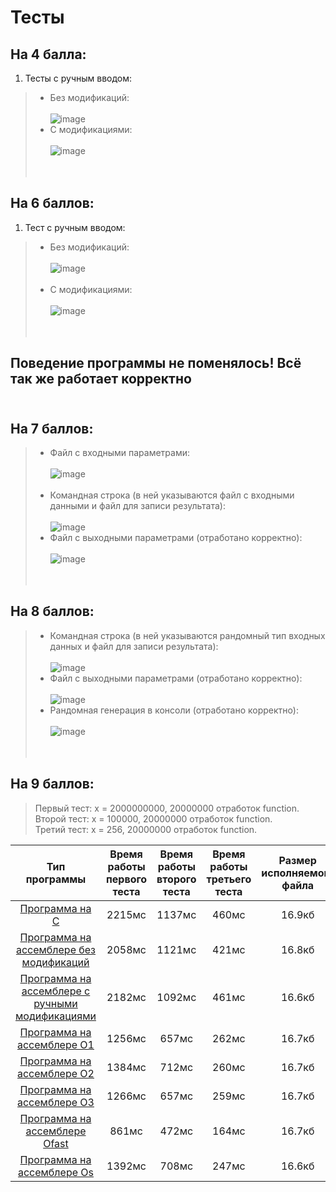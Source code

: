 # Тесты

## На 4 балла:
1. Тесты с ручным вводом: <br/>
> * Без модификаций: <br/> <br/>
> ![image](https://user-images.githubusercontent.com/66753948/204000748-79137187-fd71-468e-aa3b-322a0ffd5c51.png) <br/>
> * С модификациями: <br/> <br/>
> ![image](https://user-images.githubusercontent.com/66753948/204000829-7dcef97e-3698-4ec1-9408-2a48182f7552.png) <br/> <br/> <br/>
## На 6 баллов:
1. Тест с ручным вводом: <br/>
> * Без модификаций: <br/> <br/>
> ![image](https://user-images.githubusercontent.com/66753948/204001241-131464b5-7c74-4807-a909-a64e2f0a7103.png) <br/> <br/>
> * С модификациями: <br/> <br/>
> ![image](https://user-images.githubusercontent.com/66753948/204001307-ccb4dca9-e951-4f0c-bc4a-b14a65158745.png) <br/> <br/> <br/>
## Поведение программы не поменялось! Всё так же работает корректно <br/> <br/>
## На 7 баллов: <br/>
> * Файл с входными параметрами: <br/> <br/>
> ![image](https://user-images.githubusercontent.com/66753948/204001883-899ee9f1-03c0-405b-8b7f-c950665ab358.png) <br/> <br/>
> * Командная строка (в ней указываются файл с входными данными и файл для записи результата): <br/> <br/>
> ![image](https://user-images.githubusercontent.com/66753948/204003628-d31603d5-1e7b-430b-affb-655501f4f085.png) <br/>
> * Файл с выходными параметрами (отработано корректно): <br/> <br/>
> ![image](https://user-images.githubusercontent.com/66753948/204003691-79d8cd8e-ffd3-439d-8b2b-0cf33cd484b7.png) <br/> <br/> <br/>
## На 8 баллов: <br/>
> * Командная строка (в ней указываются рандомный тип входных данных и файл для записи результата): <br/> <br/>
> ![image](https://user-images.githubusercontent.com/66753948/204005494-7a37fdfc-f4d5-41cc-92f0-e7879fda6187.png) <br/>
> * Файл с выходными параметрами (отработано корректно): <br/> <br/>
> ![image](https://user-images.githubusercontent.com/66753948/204005602-727fdfcb-626b-4e37-a85f-2c308699e425.png) <br/>
> * Рандомная генерация в консоли (отработано корректно): <br/> <br/>
> ![image](https://user-images.githubusercontent.com/66753948/204005856-195727cb-00c6-484a-8fde-ac4de65b7120.png) <br/> <br/> <br/>
## На 9 баллов: <br/>
> Первый тест: x = 2000000000, 20000000 отработок function. <br/>
> Второй тест: x = 100000, 20000000 отработок function. <br/>
> Третий тест: x = 256, 20000000 отработок function. <br/> 

| Тип программы  | Время работы первого теста  | Время работы второго теста  | Время работы третьего теста  | Размер исполняемого файла | Суммарное количество строк | 
| :---: | :---: | :---: | :---: | :---: | :---: | 
| [Программа на C](https://github.com/Bishop-Y/ACS_HomeWork_3/tree/main/Program%20on%20C)  | 2215мс  | 1137мс  | 460мс | 16.9кб  | 94 строки  | 
| [Программа на ассемблере без модификаций](https://github.com/Bishop-Y/ACS_HomeWork_3/tree/main/ASM%20without%20modifications)  | 2058мс  | 1121мс  | 421мс  | 16.8кб  | 453 строки  | 
| [Программа на ассемблере с ручными модификациями](https://github.com/Bishop-Y/ACS_HomeWork_3/tree/main/ASM%20with%20modifications)  | 2182мс  | 1092мс  | 461мс  | 16.6кб  | 373 строки  |
| [Программа на ассемблере O1](https://github.com/Bishop-Y/ACS_HomeWork_3/tree/main/ASM_O1)  | 1256мс  | 657мс  | 262мс  | 16.7кб  | 274 строки  |
| [Программа на ассемблере O2](https://github.com/Bishop-Y/ACS_HomeWork_3/tree/main/ASM_O2)  | 1384мс  | 712мс  | 260мс  | 16.7кб  | 274 строки  |
| [Программа на ассемблере O3](https://github.com/Bishop-Y/ACS_HomeWork_3/tree/main/ASM_O3)  | 1266мс  | 657мс  | 259мс  | 16.7кб  | 274 строки  |
| [Программа на ассемблере Ofast](https://github.com/Bishop-Y/ACS_HomeWork_3/tree/main/ASM_Ofast)  | 861мс  | 472мс  | 164мс  | 16.7кб  | 273 строки  |
| [Программа на ассемблере Os](https://github.com/Bishop-Y/ACS_HomeWork_3/tree/main/ASM_Os)  | 1392мс  | 708мс  | 247мс  | 16.6кб  | 262 строка  |
